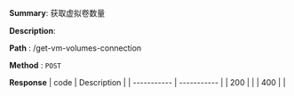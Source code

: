 **Summary**: 获取虚拟卷数量

**Description**:

**Path** : /get-vm-volumes-connection

**Method** : `POST`

**Response**
| code      | Description |
| ----------- | ----------- |
|  200   |       |
|  400   |       |


